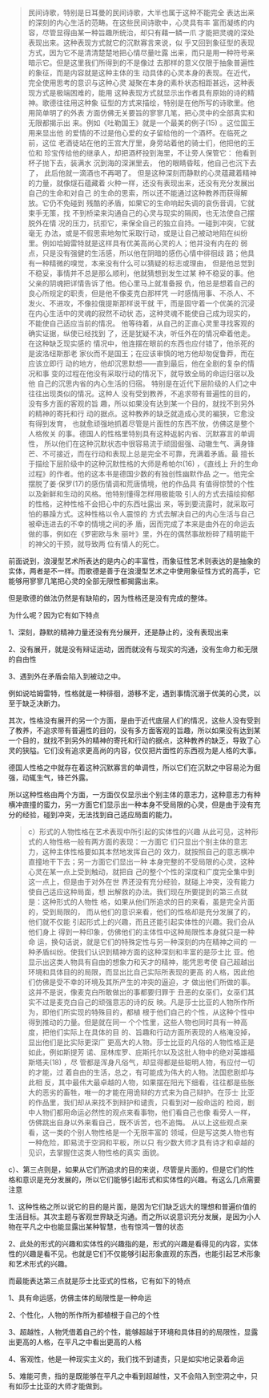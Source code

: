 <blockquote data-pid="vIqJ1cRz">⺠间诗歌，特别是⽇⽿曼的⺠间诗歌，⼤半也属于这种不能完全 表达出来的深刻的内⼼⽣活的范畴。在这些⺠间诗歌中，⼼灵具有丰 富⽽凝练的内容，尽管显得由某⼀种旨趣所统治，却只有藉⼀鳞⼀⽖ 才能把灵魂的深处表现出来。这种表现⽅式就它的沉默寡⾔来说，似 乎⼜回到象征型的表现⽅式，因为它不是清清楚楚地把⼼情尽量吐露 出来，⽽只是⽤⼀种符号来暗⽰它。但是这⾥我们所得到的不是像过 去那样的意义仅限于抽象普遍性的象征，⽽是内容就是这种主体的⽣ 动具体的⼼灵本⾝的表现。在近代，完全使⽤思考的意识与这种⼼灵 凝聚在本⾝的素朴状态相距甚远，这种表现⽅式是极端困难的，能⽤ 这种表现⽅式就显⽰出作者具有原始的诗的精神。歌德往往⽤这种象 征型的⽅式来描绘，特别是在他所写的诗歌⾥。他⽤简单明了的外表 ⽅⾯仿佛⽆关要旨的寥寥⼏笔，把⼼灵中的全部真实和⽆限都揭⽰出 来。例如《吐勒国王》就是⼀个最美的例⼦(15) 。这位国王⽤来显出他 的爱情的不过是他⼼爱的⼥⼦留给他的⼀个酒杯。在临死之前，这位 ⽼酒徒站在他的王宫⼤厅⾥，⾝旁站着他的骑⼠们，他把他的王位和 珍宝传给他的继承⼈，却把酒杯投到海⾥，不让旁⼈保管它： 他看到杯⼦抛下去，装满⽔ 沉到海的深渊⾥去， 他的眼睛昏眩，他⾃⼰也沉下去了， 此后他就⼀滴酒也不再喝了。 但是这种深刻⽽静默的⼼灵蕴藏着精神的⼒量，就像燧⽯蕴藏着 ⽕种⼀样，还没有表现出来，还没有充分发展出⾃⼰的⽣命和对⾃⼰ 的⽣命的思索，所以还不能通过这种教养⽽获得解放。它仍不免碰到 残酷的⽭盾，如果它的⽣命响起失调的哀伤⾳调，它就束⼿⽆策，找 不到桥梁来沟通⾃⼰的⼼灵与现实的隔阂，也⽆法使⾃⼰摆脱外在情 况的压⼒，抗拒它，来保全⾃⼰的独⽴⾃持。⼀碰到冲突，它就毫⽆ 办法，或是不假思索地匆忙采取⾏动，或是让⾃⼰被动地陷在纠纷 ⾥。例如哈姆雷特就是这样具有优美⾼尚⼼灵的⼈；他并没有内在的 弱点，只是没有强健的⽣活感，所以他在阴暗的感伤⼼情中徘徊歧 路；他具有⼀种精微的嗅觉，本来没有什么可以猜疑的标志或理由， 但是他总觉到不稳妥，事情并不总是那么顺利，他就猜想到发⽣过某 种不稳妥的事。他⽗亲的阴魂把详情告诉了他。他⼼⾥⻢上就准备报 仇，他总是想着⾃⼰的良⼼所规定的职责，但是他不像⻨克⽩那样凭 ⼀时感情⽤事、不杀⼈、不发⽕、不进攻，不像拉俄提斯那样说⼲就 ⼲，⽽是固守着⼀个优美的沉浸在内⼼⽣活中的灵魂的寂然不动状 态，这种灵魂不能使⾃⼰成为现实的，不能使⾃⼰适应当前的情况。 他等待着，从⾃⼰的正直⼼灵⾥寻找客观的确实证据，纵使已经找到 了，还是犹疑不决，听任外在的情况牵着他⾛。在这种缺乏现实感的 情况中，他连摆在眼前的东⻄也应付错了，他杀死的是波洛纽斯那⽼ 家伙⽽不是国王；在应该审慎的地⽅他却匆促鲁莽，⽽在应该⽴即⾏ 动的地⽅，他却沉思默想——直到最后，他在全剧的复杂的情况和事 变的过程在他没有采取⾏动的情况下，就导致全局的命运归宿以及他 ⾃⼰的沉思内省的内⼼⽣活的归宿。 特别是在近代下层阶级的⼈们之中往往出现类似的情况。这种⼈ 没有受到教养，不追求带有普遍性的⽬的，没有多⽅⾯的客观的旨 趣，所以如果没有达到某⼀个⽬的，就找不到另外的精神的寄托和⾏ 动的据点。这种教养的缺乏就造成⼼灵的褊狭，它愈没有得到发育， 也就愈顽强地抓着尽管是⽚⾯性的东⻄不放，仿佛这是整个⼈格攸关 的事。德国⼈的性格⾥特别具有这种返躬内省、沉默寡⾔的单调性， 所以他们在这种沉默状态中很容易流于顽固倔强、动辙⽣⽓、满⾝锋 芒、不可接近，⽽在⾏动和表现上总是完全不可靠，充满着⽭盾。最 擅⻓于描绘下层阶级中的这种沉默性格的⼤师是希帕尔(16) ，《直线上 升的⽣命过程》的作者。他的这本书是德国少数的有独创性幽默作品 之⼀。他完全摆脱了姜·保罗(17)的感伤情调和荒唐情境，他的作品具 有值得惊赞的个性以及新鲜和⽣动的⻛格。他特别懂得怎样⽤极能吸 引⼈的⽅式去描绘抑郁的性格，这种性格不会把⼼中的东⻄吐露出 来，等到要流露时，就采取可怕的暴躁⽅式。这种性格以令⼈震惊的 ⽅式去解决⾃⼰的内⼼⽣活与⾃⼰被牵连进去的不幸的情境之间的⽭ 盾，因⽽完成了本来是由外在的命运去做的事，例如在《罗密欧与朱 丽叶》⾥，外在的偶然事故粉碎了精明能⼲的神⽗的⼲预，就导致两 位有情⼈的死亡。 </blockquote><p data-pid="GQgfzW0i">前面说到，浪漫型艺术所表达的是内心的丰富性，而象征性艺术则表达的是抽象的实体，两者是不一样。而歌德是善于在浪漫型艺术之中使用象征性方式的高手，它能够用寥寥几笔把心灵的全部无限性都揭露出来。</p><p data-pid="vyXpudV9">但是歌德的做法仍然是有缺陷的，因为性格还是没有完成的整体。</p><p data-pid="vWZ7K54Z">为什么呢？因为它有如下特点</p><p data-pid="hKdU_OFc">1、深刻，静默的精神力量还没有充分展开，还是静止的，没有表现出来</p><p data-pid="TJgic5Kd">2、没有展开，就是没有辩证运动，因而就没有与现实的沟通，没有生命力和无限的自由性</p><p data-pid="-DDOZ3a6">3、遇到外在矛盾会陷入到被动之中。</p><p data-pid="vtnt27pS">例如说哈姆雷特，性格就是一种徘徊，游移不定，遇到事情沉溺于优美的心灵，以至于缺乏决断力。</p><p data-pid="splCUcL4">其次，性格没有展开的另一个方面，是由于近代底层人们的情况，这些人没有受到了教养，不追求带有普遍性的目的，没有多方面客观的旨趣，所以如果没有达到某一个目的，就找不到另外的精神的寄托和行动的据点，这种教养的缺乏，导致了心灵的狭隘。它们没有追求更高尚的内容，仅仅把片面性的东西视为是人格的大事。</p><p data-pid="I-CMjDfS">德国人性格之中就存在着这种沉默寡言的单调性，所以它们在沉默之中容易沦为倔强，动辄生气，锋芒外露。</p><p data-pid="k7WKhAt8">所以这种性格由两个方面，一方面仅仅显示出个别主体的意志力，这种意志力有种横冲直撞的蛮力，另一方面它们显示出一种本身不受局限的心灵，但是由于没有充分的经验，碰到冲突，无法找到自己适应局面的能力。</p><blockquote data-pid="0jkIO5Kp">c）形式的⼈物性格在艺术表现中所引起的实体性的兴趣 从此可⻅，这种形式的⼈物性格⼀般有两⽅⾯的表现：⼀⽅⾯它 们只显出个别主体的意志⼒，这种主体性格要如其本然地发挥⾃⼰的 效⼒，就按照⾃⼰的意志横冲直撞地⼲下去；另⼀⽅⾯它们显出⼀种 本⾝完整的不受局限的⼼灵，这种⼼灵在某⼀点上受到触动，就把⾃ ⼰的整个个性的深度和⼴度完全集中到这⼀点上，但是由于对外在世 界还没有充分经验，就碰上冲突，没有能⼒使⾃⼰适应这种局⾯，想 出解救的办法。我们现在所要提到的第三点就是：这种形式的⼈物性 格，如果从他们所追求的⽬的来看，虽是完全⽚⾯的，受到局限的， ⽽从他们的意识来看，他们的性格却是充分发展了的，他们就不仅能 引起形式上的兴趣，⽽且还能引起实体性的兴趣。我们会从他们⾝上 得到⼀种印象，仿佛他们的主体性中这种局限性本⾝就只是⼀种命 运，换句话说，就是它们的特殊定性与另⼀种深刻的内在精神之间的 ⼀种⽭盾纠纷。使我们认识到精神⽅⾯的这种深刻和丰富的是莎⼠⽐ 亚。他显⽰出这类⼈物具有⾃由的想象⼒和天才的精神，能凭思考使 ⾃⼰超越出环境和具体⽬的的局限，⽽显出⽐⾃⼰实际所表现的更⾼ 的⼈格，因此他们仿佛是受不幸的环境及其所产⽣的冲突的逼迫，才 做出他们所做的事。这并不是说，像⻨克⽩所敢做出的事都要归罪于 丑恶的⼥巫们，⼥巫们其实不过是⻨克⽩⾃⼰的顽强意志的诗的反 映。凡是莎⼠⽐亚的⼈物所作所为，即他们所实现的特殊⽬的，都植 根于他们⾃⼰的个性，从这种个性中得到推动的⼒量。但是就在同⼀ 个个性⾥，这些⼈物也同时具有⼀种⾼度，把他们实际上在具体的⽬ 的、旨趣和⾏动⽅⾯所表现的⼈格淹没掉，显出他们是⽐实际更深⼴ 更⾼⼤的⼈物。莎⼠⽐亚的凡俗的⼈物性格正是如此，例如斯提芳 诺、屈林库罗、庇斯托尔以及这批⼈物中的绝对英雄福斯塔夫(18) ，尽 管都是浑⾝凡俗⽓，却显得都是些聪明⼈物，有应付⼀切的才能，过 着⾃由的⽣活，总之，有可能成为伟⼤的⼈物。法国悲剧却与此相 反，其中最伟⼤最卓越的⼈物，如果摆在阳光下细看，往往都是些胀 ⼤的恶劣的畜牲，唯⼀的才能在⽤诡辩的⽅式来为⾃⼰辩护。在莎⼠ ⽐亚的作品⾥，我们却从来找不到辩护和谴责，只看到对⼀般命运的 检阅，剧中⼈物们都⽤命运必然性的观点来看事物，他们看⾃⼰也像 看旁⼈⼀样，仿佛跳出⾃⾝以外来看⾃⼰，既不诉苦，也不追悔。 从以上这些观点来看，这⼀类的个别⼈物性格是⼀个⽆限丰富的 领域，但是写这类⼈物也有⼀种危险，即易流于空洞和平板，所以只 有少数⼤师才具有诗才和卓越的⻅识，去掌握住这类⼈物性格的真实 ⾯貌。 </blockquote><p data-pid="K0Q6D5ia">c）、第三点则是，如果从它们所追求的目的来说，尽管是片面的，但是它们的性格和意识是充分发展的，所以它们能够引起形式和实体性的兴趣。有这么几点需要注意</p><p data-pid="n2RzqY0y">1、这种性格之所以说它的目的是片面，是因为它们缺乏远大的理想和普遍价值的生活目标。其次主题与客观世界缺乏沟通。而之所以说意识充分发展，是因为小人物在平凡之中也能显露出某种智慧，也有惊鸿一瞥的状态</p><p data-pid="RCT6RK9c">2、此处的形式的兴趣和实体性的兴趣指的是，形式的兴趣是看得见的内容，实体性的兴趣是看不见。也就是它们不仅能够引起形象直观的东西，也能引起艺术形象和艺术形式的兴趣。</p><p data-pid="PWyNx60a">而最能表达第三点就是莎士比亚式的性格，它有如下的特点</p><p data-pid="R2aujL-v">1、具有命运感，仿佛主体的局限性是一种命运</p><p data-pid="0wT6jiAB">2、个性化，人物的所作所为都植根于自己的个性</p><p data-pid="WCFkYp0q">3、超越性，人物凭借着自己的个性，能够超越于环境和具体目的的局限性，显露出更高的人格，在平凡之中看出更高的人格</p><p data-pid="5XU5KAat">4、客观性，他是一种现实主义的，我们找不到谴责，只是如实地记录着命运</p><p data-pid="b9tCAmp_">5、难能可贵，指的是既能够在平凡之中看到超越性，又不会陷入到空洞之中，只有如莎士比亚的大师才能做到。</p><p></p>